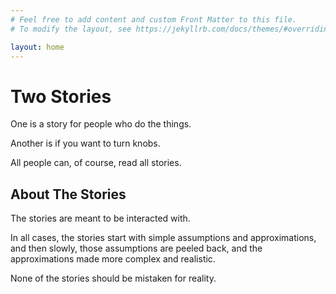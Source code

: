 ```yaml
---
# Feel free to add content and custom Front Matter to this file.
# To modify the layout, see https://jekyllrb.com/docs/themes/#overriding-theme-defaults

layout: home
---
```


# Two Stories

One is a story for people who do the things.

Another is if you want to turn knobs.

All people can, of course, read all stories.

## About The Stories

The stories are meant to be interacted with. 

In all cases, the stories start with simple assumptions and approximations, and then slowly, those assumptions are peeled back, and the approximations made more complex and realistic. 

None of the stories should be mistaken for reality.